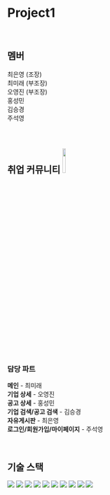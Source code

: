 # Project1

<br>

## 멤버  
최은영 (조장)  
최미래 (부조장)  
오영진 (부조장)  
홍성민  
김승경  
주석영  

<br>

## 취업 커뮤니티 <img width="12%" src="https://user-images.githubusercontent.com/70963337/158332763-93cc9669-5c8e-4279-a1be-6f9e91fac427.jpg"/>

### 담당 파트
**메인** - 최미래  
**기업 상세** - 오영진  
**공고 상세** - 홍성민  
**기업 검색/공고 검색** - 김승경  
**자유게시판** - 최은영  
**로그인/회원가입/마이페이지** - 주석영  

<br>

## 기술 스택  
<img src="https://img.shields.io/badge/Java-007396?style=flat&logo=Java&logoColor=white"/> <img src="https://img.shields.io/badge/HTML5-E34F26?style=flat&logo=HTML5&logoColor=white"/> <img src="https://img.shields.io/badge/CSS3-1572B6?style=flat&logo=CSS3&logoColor=white"/> <img src="https://img.shields.io/badge/JavaScript-F7DF1E?style=flat&logo=JavaScript&logoColor=white"/> <img src="https://img.shields.io/badge/JSP-FE642E?style=flat&logo=JSP&logoColor=white"/> <img src="https://img.shields.io/badge/JQuery-0769AD?style=flat&logo=JQuery&logoColor=white"/> <img src="https://img.shields.io/badge/AJAX-2E64FE?style=flat&logo=AJAX&logoColor=white"/> <img src="https://img.shields.io/badge/Eclipse IDE-2C2255?style=flat&logo=Eclipse IDE&logoColor=white"/> <img src="https://img.shields.io/badge/Oracle-F80000?style=flat&logo=Oracle&logoColor=white"/> <img src="https://img.shields.io/badge/Github-181717?style=flat&logo=github&logoColor=white"/>
